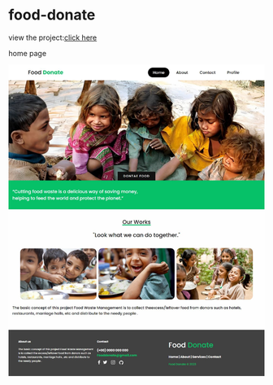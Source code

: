 # food-donate
<p>view the project:<a href="https://kishor-23.github.io/food-donate/">click here</a></p>
<p>home page</p>
<img src="2023-01-19 10.31.16 192.168.1.6 4a8cc72c8127.jpg" >
